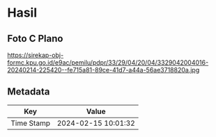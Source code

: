 # Hasil

## Foto C Plano

https://sirekap-obj-formc.kpu.go.id/e9ac/pemilu/pdpr/33/29/04/20/04/3329042004016-20240214-225420--fe715a81-89ce-41d7-a44a-56ae3718820a.jpg


## Metadata

| Key        | Value               |
| ---------- | ------------------- |
| Time Stamp | 2024-02-15 10:01:32 |



